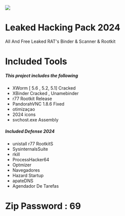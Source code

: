 <img src="[https://ibb.co/HGLWZwF](https://i.ibb.co/L9DLKjk/image.webp)">

# Leaked Hacking Pack 2024
All And Free Leaked RAT's Binder & Scanner & Rootkit  
# Included Tools
##### This project includes the following
- XWorm [ 5.6 , 5.2, 5.1] Cracked
- XBinder Cracked , Unamebinder
- r77 Rootkit Release
- PandorahVNC 1.8.6 Fixed
- otimizaçao
- 2024 icons 
- svchost.exe Assembly


##### Included Defense 2024 
- unistall r77 RootkitS
- SysinternalsSuite
- rkill
- ProcessHacker64
- Optmizer
- Navegadores
- Hazard Startup
- apateDNS
- Agendador De Tarefas


# Zip Password : 69
